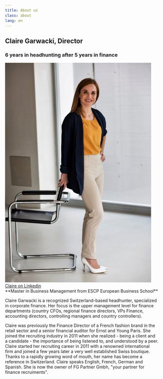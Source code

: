 ```yaml
---
title: About us
class: about
lang: en
---
```


## Claire Garwacki, Director
### 6 years in headhunting after 5 years in finance

<img src="/assets/img/small/480_claire_debout.jpg" class="portrait_about"/>

<a target="_blank" href="https://ch.linkedin.com/in/claire-garwacki-a9029125">
Claire on Linkedin</a><br>
**Master in Business Management from ESCP European Business School**

Claire Garwacki is a recognized Switzerland-based headhunter, specialized in
corporate finance.
Her focus is the upper management level for finance departments (country CFOs, 
regional finance directors, VPs Finance, accounting directors, controlling managers 
and country controllers).

Claire was previously the Finance Director of a French fashion brand in the
retail sector and a senior financial auditor for Ernst and Young Paris.
She joined the recruiting industry in 2011 when she realized - being a
client and a candidate - the importance of being listened to, and
understood by a peer. Claire started her recruiting career in 2011 with a
renowned international firm and joined a few years later a very well
established Swiss boutique. Thanks to a rapidly growing word of mouth,
her name has become a reference in Switzerland.
Claire speaks English, French, German and Spanish.
She is now the owner of FG Partner Gmbh, "your partner for finance recruiments".
